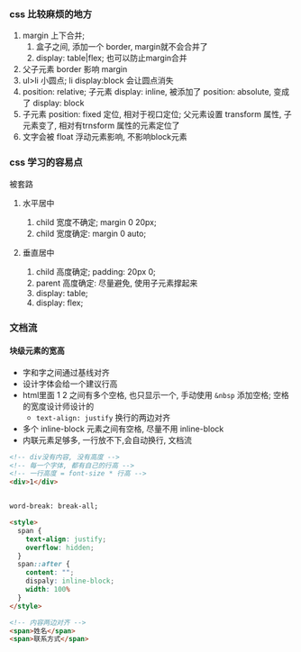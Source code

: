 ### css 比较麻烦的地方

1. margin 上下合并; 
   1. 盒子之间, 添加一个 border, margin就不会合并了
   2. display: table|flex; 也可以防止margin合并
2. 父子元素 border 影响 margin
3. ul>li 小圆点; li display:block 会让圆点消失
4. position: relative; 子元素 display: inline, 被添加了 position: absolute, 变成了 display: block
5. 子元素 position: fixed 定位, 相对于视口定位; 父元素设置 transform 属性, 子元素变了, 相对有trnsform 属性的元素定位了
6. 文字会被 float 浮动元素影响, 不影响block元素


### css 学习的容易点

被套路

1. 水平居中
   1. child 宽度不确定; margin 0 20px;
   2. child 宽度确定: margin 0 auto;

2. 垂直居中
   1. child 高度确定; padding: 20px 0;
   2. parent 高度确定: 尽量避免, 使用子元素撑起来
   3. display: table;
   4. display: flex;


### 文档流

#### 块级元素的宽高

- 字和字之间通过基线对齐
- 设计字体会给一个建议行高
- html里面 1 2 之间有多个空格, 也只显示一个, 手动使用 `&nbsp` 添加空格; 空格的宽度设计师设计的
  - `text-align: justify` 换行的两边对齐
- 多个 inline-block 元素之间有空格, 尽量不用 inline-block
- 内联元素足够多, 一行放不下,会自动换行, 文档流

```html
<!-- div没有内容, 没有高度 -->
<!-- 每一个字体, 都有自己的行高 -->
<!-- 一行高度 = font-size * 行高 -->
<div>1</div>


word-break: break-all; 
```

```html
<style>
  span {
    text-align: justify;
    overflow: hidden;
  }
  span::after {
    content: "";
    dispaly: inline-block;
    width: 100%
  }
</style>

<!-- 内容两边对齐 -->
<span>姓名</span>
<span>联系方式</span>
```
